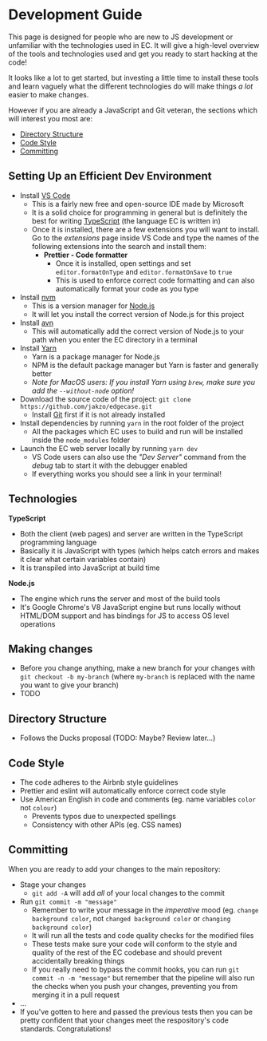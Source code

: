 # Development Guide

This page is designed for people who are new to JS development or unfamiliar with the technologies used in EC. It will give a high-level overview of the tools and technologies used and get you ready to start hacking at the code!

It looks like a lot to get started, but investing a little time to install these tools and learn vaguely what the different technologies do will make things _a lot_ easier to make changes.

However if you are already a JavaScript and Git veteran, the sections which will interest you most are:

* [Directory Structure](#directory-structure)
* [Code Style](#code-style)
* [Committing](#committing)

## Setting Up an Efficient Dev Environment

* Install [VS Code](https://code.visualstudio.com/)
  * This is a fairly new free and open-source IDE made by Microsoft
  * It is a solid choice for programming in general but is definitely the best for writing [TypeScript](https://www.typescriptlang.org/) (the language EC is written in)
  * Once it is installed, there are a few extensions you will want to install. Go to the _extensions_ page inside VS Code and type the names of the following extensions into the search and install them:
    * **Prettier - Code formatter**
      * Once it is installed, open settings and set `editor.formatOnType` and `editor.formatOnSave` to `true`
      * This is used to enforce correct code formatting and can also automatically format your code as you type
* Install [nvm](https://github.com/creationix/nvm)
  * This is a version manager for [Node.js](https://nodejs.org/en/)
  * It will let you install the correct version of Node.js for this project
* Install [avn](https://github.com/wbyoung/avn)
  * This will automatically add the correct version of Node.js to your path when you enter the EC directory in a terminal
* Install [Yarn](https://yarnpkg.com/en/docs/install)
  * Yarn is a package manager for Node.js
  * NPM is the default package manager but Yarn is faster and generally better
  * _Note for MacOS users: If you install Yarn using `brew`, make sure you add the `--without-node` option!_
* Download the source code of the project: `git clone https://github.com/jakzo/edgecase.git`
  * Install [Git](https://git-scm.com/) first if it is not already installed
* Install dependencies by running `yarn` in the root folder of the project
  * All the packages which EC uses to build and run will be installed inside the `node_modules` folder
* Launch the EC web server locally by running `yarn dev`
  * VS Code users can also use the _"Dev Server"_ command from the _debug_ tab to start it with the debugger enabled
  * If everything works you should see a link in your terminal!

## Technologies

**TypeScript**

* Both the client (web pages) and server are written in the TypeScript programming language
* Basically it is JavaScript with types (which helps catch errors and makes it clear what certain variables contain)
* It is transpiled into JavaScript at build time

**Node.js**

* The engine which runs the server and most of the build tools
* It's Google Chrome's V8 JavaScript engine but runs locally without HTML/DOM support and has bindings for JS to access OS level operations

## Making changes

* Before you change anything, make a new branch for your changes with `git checkout -b my-branch` (where `my-branch` is replaced with the name you want to give your branch)
* TODO

## Directory Structure

* Follows the Ducks proposal (TODO: Maybe? Review later...)

## Code Style

* The code adheres to the Airbnb style guidelines
* Prettier and eslint will automatically enforce correct code style
* Use American English in code and comments (eg. name variables `color` not `colour`)
  * Prevents typos due to unexpected spellings
  * Consistency with other APIs (eg. CSS names)

## Committing

When you are ready to add your changes to the main repository:

* Stage your changes
  * `git add -A` will add _all_ of your local changes to the commit
* Run `git commit -m "message"`
  * Remember to write your message in the _imperative_ mood (eg. `change background color`, not `changed background color` or `changing background color`)
  * It will run all the tests and code quality checks for the modified files
  * These tests make sure your code will conform to the style and quality of the rest of the EC codebase and should prevent accidentally breaking things
  * If you really need to bypass the commit hooks, you can run `git commit -n -m "message"` but remember that the pipeline will also run the checks when you push your changes, preventing you from merging it in a pull request
* ...
* If you've gotten to here and passed the previous tests then you can be pretty confident that your changes meet the respository's code standards. Congratulations!
